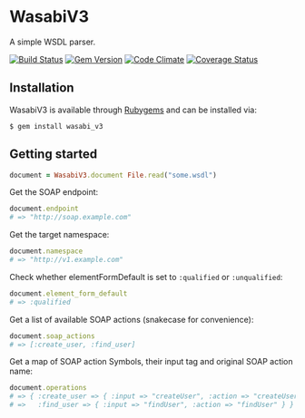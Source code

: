 # WasabiV3

A simple WSDL parser.

[![Build Status](https://secure.travis-ci.org/savonrb/wasabi_v3.png)](http://travis-ci.org/savonrb/wasabi_v3)
[![Gem Version](https://badge.fury.io/rb/wasabi_v3.png)](http://badge.fury.io/rb/wasabi_v3)
[![Code Climate](https://codeclimate.com/github/savonrb/wasabi_v3.png)](https://codeclimate.com/github/savonrb/wasabi_v3)
[![Coverage Status](https://coveralls.io/repos/savonrb/wasabi_v3/badge.png?branch=master)](https://coveralls.io/r/savonrb/wasabi_v3)


## Installation

WasabiV3 is available through [Rubygems](http://rubygems.org/gems/wasabi_v3) and can be installed via:

```
$ gem install wasabi_v3
```


## Getting started

``` ruby
document = WasabiV3.document File.read("some.wsdl")
```

Get the SOAP endpoint:

``` ruby
document.endpoint
# => "http://soap.example.com"
```

Get the target namespace:

``` ruby
document.namespace
# => "http://v1.example.com"
```

Check whether elementFormDefault is set to `:qualified` or `:unqualified`:

``` ruby
document.element_form_default
# => :qualified
```

Get a list of available SOAP actions (snakecase for convenience):

``` ruby
document.soap_actions
# => [:create_user, :find_user]
```

Get a map of SOAP action Symbols, their input tag and original SOAP action name:

``` ruby
document.operations
# => { :create_user => { :input => "createUser", :action => "createUser" },
# =>   :find_user => { :input => "findUser", :action => "findUser" } }
```
